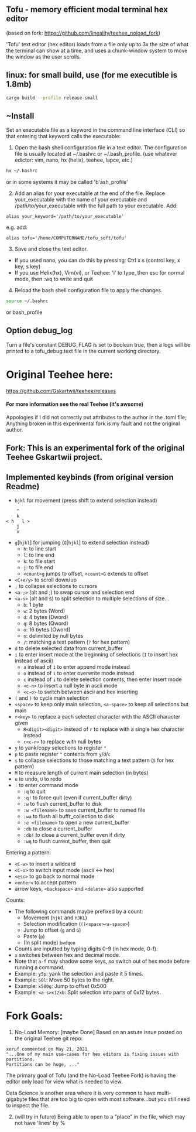 ## Tofu - memory efficient modal terminal hex editor

(based on fork: https://github.com/lineality/teehee_noload_fork)

'Tofu' text editor (hex editor) loads from a file only up to 3x the size of what the terminal can show at a time, and uses a chunk-window system to move the window as the user scrolls.


## linux: for small build, use (for me executible is 1.8mb)
```bash
cargo build --profile release-small 
```

## ~Install
Set an executable file as a keyword in the command line interface (CLI) so that entering that keyword calls the executable:

1. Open the bash shell configuration file in a text editor. The configuration file is usually located at ~/.bashrc or ~/.bash_profile. (use whatever edictor: vim, nano, hx (helix), teehee, lapce, etc.)
```bash
hx ~/.bashrc
```
or in some systems it may be called 'b'ash_profile'

2. Add an alias for your executable at the end of the file. Replace your_executable with the name of your executable and /path/to/your_executable with the full path to your executable. Add:
```text
alias your_keyword='/path/to/your_executable'
```
e.g. add:
```text
alias tofu='/home/COMPUTERNAME/tofu_soft/tofu'
```

3. Save and close the text editor. 
- If you used nano, you can do this by pressing: Ctrl x s (control key, x key, s key)
- If you use Helix(hx), Vim(vi), or Teehee: 'i' to type, then esc for normal mode, then :wq to write and quit

4. Reload the bash shell configuration file to apply the changes.
```bash
source ~/.bashrc
```
or bash_profile


## Option debug_log
Turn a file's constant DEBUG_FLAG is set to boolean true, 
then a logs will be printed to a tofu_debug.text file in 
the current working directory.


# Original Teehee here:
https://github.com/Gskartwii/teehee/releases
#### For more information see the real Teehee (it's awsome)
Appologies if I did not correctly put attributes to the author in the .toml file;
Anything broken in this experimental fork is my fault and not the original author.

## Fork: This is an experimental fork of the original Teehee Gskartwii project.

## Implemented keybinds (from original version Readme)
* `hjkl` for movement (press shift to extend selection instead)
```
    ^
    k
< h   l >
    j
    v
```
* `g`[`hjkl`] for jumping (`G`[`hjkl`] to extend selection instead)
    * `h`: to line start
    * `l`: to line end
    * `k`: to file start
    * `j`: to file end
    * `<count>g` jumps to offset, `<count>G` extends to offset
* `<C+e/y>` to scroll down/up
* `;` to collapse selections to cursors
* `<a-;>` (alt and ;) to swap cursor and selection end
* `<a-s>` (alt and s) to split selection to multiple selections of size...
    * `b`: 1 byte
    * `w`: 2 bytes (Word)
    * `d`: 4 bytes (Dword)
    * `q`: 8 bytes (Qword)
    * `o`: 16 bytes (Oword)
    * `n`: delimited by null bytes
    * `/`: matching a text pattern (`?` for hex pattern)
* `d` to delete selected data from current_buffer
* `i` to enter insert mode at the beginning of selections (`I` to insert hex instead of ascii)
    * `a` instead of `i` to enter append mode instead
    * `o` instead of `i` to enter overwrite mode instead
    * `c` instead of `i` to delete selection contents, then enter insert mode
    * `<c-n>` to insert a null byte in ascii mode
    * `<c-o>` to switch between ascii and hex inserting
* `(` and `)` to cycle main selection
* `<space>` to keep only main selection, `<a-space>` to keep all selections but main
* `r<key>` to replace a each selected character with the ASCII character given
    * `R<digit><digit>` instead of `r` to replace with a single hex character instead
    * `r<c-n>` to replace with null bytes
* `y` to yank/copy selections to register `"`
* `p` to paste register `"` contents from `y`/`d`/`c`
* `s` to collapse selections to those matching a text pattern (`S` for hex pattern)
* `M` to measure length of current main selection (in bytes)
* `u` to undo, `U` to redo
* `:` to enter command mode
    * `:q` to quit
    * `:q!` to force quit (even if current_buffer dirty)
    * `:w` to flush current_buffer to disk
    * `:w <filename>` to save current_buffer to named file
    * `:wa` to flush all buffr_collection to disk
    * `:e <filename>` to open a new current_buffer
    * `:db` to close a current_buffer
    * `:db!` to close a current_buffer even if dirty
    * `:wq` to flush current_buffer, then quit

Entering a pattern:

* `<C-w>` to insert a wildcard
* `<C-o>` to switch input mode (ascii <-> hex)
* `<esc>` to go back to normal mode
* `<enter>` to accept pattern
* arrow keys, `<backspace>` and `<delete>` also supported

Counts:
* The following commands maybe prefixed by a count:
    * Movement (`hjkl` and `HJKL`)
    * Selection modification (`()<space><a-space>`)
    * Jump to offset (`g` and `G`)
    * Paste (`p`)
    * (In split mode) `bwdqon`
* Counts are inputted by typing digits 0-9 (in hex mode, 0-f).
* `x` switches between hex and decimal mode.
* Note that `a-f` may shadow some keys, so switch out of hex mode before running
  a command.
* Example: `y5p`: yank the selection and paste it 5 times.
* Example: `50l`: Move 50 bytes to the right.
* Example: `x500g`: Jump to offset 0x500
* Example: `<a-s>x12xb`: Split selection into parts of 0x12 bytes.


# Fork Goals:
1. No-Load Memory: [maybe Done]
Based on an astute issue posted on the original Teehee git repo:
```
xeruf commented on May 21, 2021
"...One of my main use-cases for hex editors is fixing issues with partitions.
Partitions can be huge, ..."
```
The primary goal of Tofu (and the No-Load Teehee Fork) is 
having the editor only load for view what is needed to view.

Data Science is another area where it is very common to have multi-gigabyte 
files that are too big to open with most software...but you still need to inspect
the file.

2. (will try in future) Being able to open to a "place" in the file, which may not have 'lines' by %


